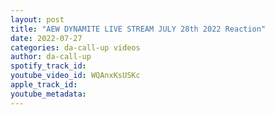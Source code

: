 ```yaml
---
layout: post
title: "AEW DYNAMITE LIVE STREAM JULY 28th 2022 Reaction"
date: 2022-07-27
categories: da-call-up videos
author: da-call-up
spotify_track_id: 
youtube_video_id: WQAnxKsUSKc
apple_track_id: 
youtube_metadata: 
---
```

